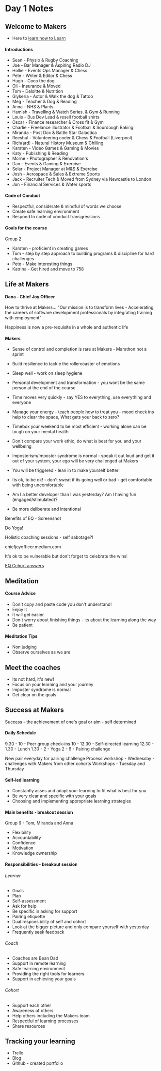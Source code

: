 # Day 1 Notes
## Welcome to Makers
* Here to [learn how to Learn](https://github.com/makersacademy/course/blob/master/pills/learning_at_makers.md)

#### Introductions
* Sean - Physio & Rugby Coaching
* Joe  - Bar Manager & Aspiring Radio DJ
* Hollie - Events Ops Manager & Chess
* Pete - Writer & Editor & Chess
* Hugh - Coco the dog
* Oli - Insurance & Moved
* Tom - Deloitte & Nutrition
* Glykeria - Actor & Walk the dog & Tattoo
* Meg - Teacher & Dog & Reading
* Anna - NHS & Plants
* Hamish - Travelling & Watch Series, & Gym & Running
* Louis - Bus Dev Lead & resell football shirts
* Oscar - Finance researcher & Cross fit & Gym
* Charlie - Freelance illustrator & Football & Sourdough Baking
* Miranda - Post Doc & Battle Star Galactica
* Reeshul - Volunteering coder & Chess & Football (Liverpool)
* Rich(ard) - Natural History Museum & Chilling
* Karsten - Video Games & Gaming & Movies
* Katy - Publishing & Reading
* Morne - Photographer & Renovation's
* Dan - Events & Gaming & Exercise
* Selar - Project Manager at M&S & Exercise
* Josh - Aerospace & Sales & Extreme Sports
* Jack - Recruiter Tech & Moved from Sydney via Newcastle to London
* Jon - Financial Services & Water sports

#### Code of Conduct
* Respectful, considerate & mindful of words we choose
* Create safe learning environment
* Respond to code of conduct transgressions

#### Goals for the course
Group 2
* Karsten - proficient in creating games
* Tom - step by step approach to building programs & discipline for hard challenges
* Pete - Make interesting things
* Katrina - Get hired and move to 758

## Life at Makers
#### Dana - Chief Joy Officer

How to thrive at Makers...
"Our mission is to transform lives -
Accelerating the careers of software development professionals by integrating training with employment"

Happiness is now a pre-requisite in a whole and authentic life

#### Makers
* Sense of control and completion is rare at Makers - Marathon not a sprint
* Build resilience to tackle the rollercoaster of emotions
* Sleep well - work on sleep hygiene
* Personal development and transformation - you wont be the same person at the end of the course
* Time moves very quickly - say YES to everything, use everything and everyone
* Manage your energy - teach people how to treat you - mood check ins help to clear the space, What gets your back to zero?
* Timebox your weekend to be most efficient - working alone can be tough on your mental health
* Don't compare your work ethic, do what is best for you and your wellbeing
* Imposterism/Imposter syndrome is normal - speak it out loud and get it out of your system, your ego will be very challenged at Makers
* You will be triggered - lean in to make yourself better
* Its ok, to be ok! - don't sweat if its going well or bad - get comfortable with being uncomfortable

* Am I a better developer than I was yesterday? Am I having fun (engaged/stimulated)?
* Be more deliberate and intentional

Benefits of EQ - Screenshot

Do Yoga!

Holistic coaching sessions - self sabotage?!

chiefjoyofficer.medium.com

It's ok to be vulnerable but don't forget to celebrate the wins!

[EQ Cohort answers](https://docs.google.com/document/d/1B8T_AWFoDjXNySVEGm-4N540ZhKldmV5IBG8NifbGdw/edit)

## Meditation
#### Course Advice
* Don't copy and paste code you don't understand!
* Enjoy it
* It will get easier
* Don't worry about finishing things - its about the learning along the way
* Be patient

#### Meditation Tips
* Non judging
* Observe ourselves as we are

## Meet the coaches
* Its not hard, it's new!
* Focus on your learning and your journey
* Imposter syndrome is normal
* Get clear on the goals

## Success at Makers
Success - the achievement of one's goal or aim - self determined
#### Daily Schedule
9.30 - 10     - Peer group check-ins
10 - 12.30    - Self-directed learning
12.30 - 1.30  - Lunch
1.30 - 2      - Yoga
2 - 6         - Pairing challenge

New pair everyday for pairing challenge
Process workshop - Wednesday - challenges with Makers from other cohorts
Workshops - Tuesday and Thursday

#### Self-led learning
* Constantly asses and adapt your learning to fit what is best for you
* Be very clear and specific with your goals
* Choosing and implementing appropriate learning strategies

#### Main benefits - breakout session
Group 6 - Tom, Miranda and Anna
* Flexibility
* Accountability
* Confidence
* Motivation
* Knowledge ownership

#### Responsibilities - breakout session
###### Learner
* Goals
* Plan
* Self-assessment
* Ask for help
* Be specific in asking for support
* Pairing etiquette
* Dual responsibility of self and cohort
* Look at the bigger picture and only compare yourself with yesterday
* Frequently seek feedback

###### Coach
* Coaches are Bean Dad
* Support in remote learning
* Safe learning environment
* Providing the right tools for learners
* Support in achieving your goals

###### Cohort
* Support each other
* Awareness of others
* Help others including the Makers team
* Respectful of learning processes
* Share resources

## Tracking your learning
* Trello
* Blog
* Github - created portfolio

